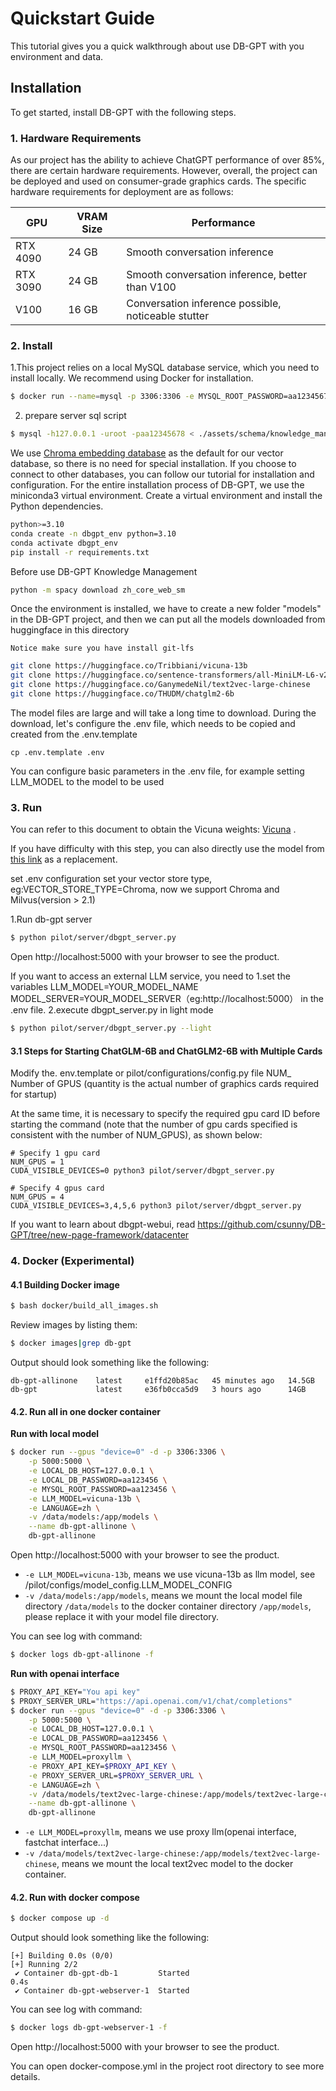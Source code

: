 # Quickstart Guide

This tutorial gives you a quick walkthrough about use DB-GPT with you environment and data.

## Installation

To get started, install DB-GPT with the following steps.

### 1. Hardware Requirements 
As our project has the ability to achieve ChatGPT performance of over 85%, there are certain hardware requirements. However, overall, the project can be deployed and used on consumer-grade graphics cards. The specific hardware requirements for deployment are as follows:

| GPU  | VRAM Size | Performance                                 |
| --------- | --------- | ------------------------------------------- |
| RTX 4090  | 24 GB     | Smooth conversation inference        |
| RTX 3090  | 24 GB     | Smooth conversation inference, better than V100 |
| V100      | 16 GB     | Conversation inference possible, noticeable stutter |

### 2. Install

1.This project relies on a local MySQL database service, which you need to install locally. We recommend using Docker for installation.
```bash
$ docker run --name=mysql -p 3306:3306 -e MYSQL_ROOT_PASSWORD=aa12345678 -dit mysql:latest
```
2. prepare server sql script
```bash
$ mysql -h127.0.0.1 -uroot -paa12345678 < ./assets/schema/knowledge_management.sql
```

We use [Chroma embedding database](https://github.com/chroma-core/chroma) as the default for our vector database, so there is no need for special installation. If you choose to connect to other databases, you can follow our tutorial for installation and configuration. 
For the entire installation process of DB-GPT, we use the miniconda3 virtual environment. Create a virtual environment and install the Python dependencies.

```bash
python>=3.10
conda create -n dbgpt_env python=3.10
conda activate dbgpt_env
pip install -r requirements.txt
```
Before use DB-GPT Knowledge Management
```bash
python -m spacy download zh_core_web_sm

```

Once the environment is installed, we have to create a new folder "models" in the DB-GPT project, and then we can put all the models downloaded from huggingface in this directory

```{tip}
Notice make sure you have install git-lfs
```

```bash
git clone https://huggingface.co/Tribbiani/vicuna-13b 
git clone https://huggingface.co/sentence-transformers/all-MiniLM-L6-v2
git clone https://huggingface.co/GanymedeNil/text2vec-large-chinese
git clone https://huggingface.co/THUDM/chatglm2-6b
```

The model files are large and will take a long time to download. During the download, let's configure the .env file, which needs to be copied and created from the .env.template

```{tip}
cp .env.template .env
```

You can configure basic parameters in the .env file, for example setting LLM_MODEL to the model to be used

### 3. Run
You can refer to this document to obtain the Vicuna weights: [Vicuna](https://github.com/lm-sys/FastChat/blob/main/README.md#model-weights) .

If you have difficulty with this step, you can also directly use the model from [this link](https://huggingface.co/Tribbiani/vicuna-7b) as a replacement.

set .env configuration set your vector store type, eg:VECTOR_STORE_TYPE=Chroma, now we support Chroma and Milvus(version > 2.1)


1.Run db-gpt server 

```bash
$ python pilot/server/dbgpt_server.py
```
Open http://localhost:5000 with your browser to see the product.

If you want to access an external LLM service, you need to 1.set the variables LLM_MODEL=YOUR_MODEL_NAME MODEL_SERVER=YOUR_MODEL_SERVER（eg:http://localhost:5000） in the .env file.
2.execute dbgpt_server.py in light mode

```bash
$ python pilot/server/dbgpt_server.py --light
```
#### 3.1 Steps for Starting ChatGLM-6B and ChatGLM2-6B with Multiple Cards

Modify the. env.template or pilot/configurations/config.py file NUM_ Number of GPUS (quantity is the actual number of graphics cards required for startup)

At the same time, it is necessary to specify the required gpu card ID before starting the command (note that the number of gpu cards specified is consistent with the number of NUM_GPUS), as shown below:

````shell
# Specify 1 gpu card
NUM_GPUS = 1
CUDA_VISIBLE_DEVICES=0 python3 pilot/server/dbgpt_server.py

# Specify 4 gpus card
NUM_GPUS = 4
CUDA_VISIBLE_DEVICES=3,4,5,6 python3 pilot/server/dbgpt_server.py
````

If you want to learn about dbgpt-webui, read https://github.com/csunny/DB-GPT/tree/new-page-framework/datacenter

### 4. Docker (Experimental)

#### 4.1 Building Docker image

```bash
$ bash docker/build_all_images.sh
```

Review images by listing them:

```bash
$ docker images|grep db-gpt
```

Output should look something like the following:

```
db-gpt-allinone    latest     e1ffd20b85ac   45 minutes ago   14.5GB
db-gpt             latest     e36fb0cca5d9   3 hours ago      14GB
```

#### 4.2. Run all in one docker container

**Run with local model**

```bash
$ docker run --gpus "device=0" -d -p 3306:3306 \
    -p 5000:5000 \
    -e LOCAL_DB_HOST=127.0.0.1 \
    -e LOCAL_DB_PASSWORD=aa123456 \
    -e MYSQL_ROOT_PASSWORD=aa123456 \
    -e LLM_MODEL=vicuna-13b \
    -e LANGUAGE=zh \
    -v /data/models:/app/models \
    --name db-gpt-allinone \
    db-gpt-allinone
```

Open http://localhost:5000 with your browser to see the product.


- `-e LLM_MODEL=vicuna-13b`, means we use vicuna-13b as llm model, see /pilot/configs/model_config.LLM_MODEL_CONFIG
- `-v /data/models:/app/models`, means we mount the local model file directory `/data/models` to the docker container directory `/app/models`, please replace it with your model file directory.

You can see log with command:

```bash
$ docker logs db-gpt-allinone -f
```

**Run with openai interface**

```bash
$ PROXY_API_KEY="You api key"
$ PROXY_SERVER_URL="https://api.openai.com/v1/chat/completions"
$ docker run --gpus "device=0" -d -p 3306:3306 \
    -p 5000:5000 \
    -e LOCAL_DB_HOST=127.0.0.1 \
    -e LOCAL_DB_PASSWORD=aa123456 \
    -e MYSQL_ROOT_PASSWORD=aa123456 \
    -e LLM_MODEL=proxyllm \
    -e PROXY_API_KEY=$PROXY_API_KEY \
    -e PROXY_SERVER_URL=$PROXY_SERVER_URL \
    -e LANGUAGE=zh \
    -v /data/models/text2vec-large-chinese:/app/models/text2vec-large-chinese \
    --name db-gpt-allinone \
    db-gpt-allinone
```

- `-e LLM_MODEL=proxyllm`, means we use proxy llm(openai interface, fastchat interface...)
- `-v /data/models/text2vec-large-chinese:/app/models/text2vec-large-chinese`, means we mount the local text2vec model to the docker container.

#### 4.2. Run with docker compose

```bash
$ docker compose up -d
```

Output should look something like the following:
```
[+] Building 0.0s (0/0)
[+] Running 2/2
 ✔ Container db-gpt-db-1         Started                                                                                                                                                                                          0.4s
 ✔ Container db-gpt-webserver-1  Started
```

You can see log with command:

```bash
$ docker logs db-gpt-webserver-1 -f
```

Open http://localhost:5000 with your browser to see the product.

You can open docker-compose.yml in the project root directory to see more details.
